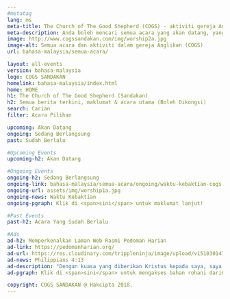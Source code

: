 ```yaml
---
#metatag
lang: ms
meta-title: The Church of The Good Shepherd (COGS) - aktiviti gereja Anglikan yang terkini di Sandakan
meta-description: Anda boleh mencari semua acara yang akan datang, yang sedang berlangsung dan lalu dari aktiviti gereja (COGS) kami di sandakan
image: http://www.cogssandakan.com/img/worship2a.jpg
image-alt: Semua acara dan aktiviti dalam gereja Anglikan (COGS)
url: bahasa-malaysia/semua-acara/

layout: all-events
version: bahasa-malaysia
logo: COGS SANDAKAN
homelink: bahasa-malaysia/index.html
home: HOME
h1: The Church of The Good Shepherd (Sandakan)
h2: Semua berita terkini, maklumat & acara utama (Boleh Dikongsi)
search: Carian
filter: Acara Pilihan

upcoming: Akan Datang
ongoing: Sedang Berlangsung
past: Sudah Berlalu

#Upcoming Events
upcoming-h2: Akan Datang

#Ongoing Events
ongoing-h2: Sedang Berlangsung
ongoing-link: bahasa-malaysia/semua-acara/ongoing/waktu-kebaktian-cogs
ongoing-url: assets/img/worship1a.jpg
ongoing-news: Waktu Kebaktian
ongoing-pgraph: Klik di <span>sini</span> untuk maklumat lanjut!

#Past Events
past-h2: Acara Yang Sudah Berlalu

#Ads
ad-h2: Memperkenalkan Laman Web Rasmi Pedoman Harian
ad-link: https://pedomanharian.org/
ad-url: https://res.cloudinary.com/trippleninja/image/upload/v1510301472/Christmas/new_year1.jpg
ad-news: Philippians 4:13
ad-description: "Dengan kuasa yang diberikan Kristus kepada saya, saya mempunyai kekuatan untuk menghadapi segala rupa keadaan."
ad-pgraph: Klik di <span>sini</span> untuk mengakses bahan rohani dari《Pedoman Harian》.

copyright: COGS SANDAKAN @ Hakcipta 2018.
---
```

